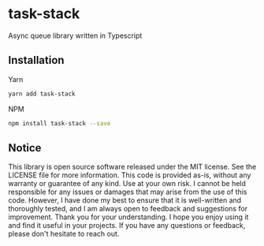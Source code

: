 <!-- infuser start title -->  
# task-stack  
<!-- infuser end title -->

<!-- infuser start description -->  
Async queue library written in Typescript  
<!-- infuser end description -->

<!-- infuser start installation -->  
## Installation  
Yarn  
```bash  
yarn add task-stack  
```  
NPM  
```bash  
npm install task-stack --save  
```  
<!-- infuser end installation -->

<!-- infuser start usage -->
<!-- infuser end usage -->

<!-- infuser start development -->
<!-- infuser end development -->

<!-- infuser start footer -->  
## Notice  
This library is open source software released under the MIT license. See the LICENSE file for more information. This code is provided as-is, without any warranty or guarantee of any kind. Use at your own risk. I cannot be held responsible for any issues or damages that may arise from the use of this code. However, I have done my best to ensure that it is well-written and thoroughly tested, and I am always open to feedback and suggestions for improvement. Thank you for your understanding. I hope you enjoy using it and find it useful in your projects. If you have any questions or feedback, please don't hesitate to reach out.  
<!-- infuser end footer -->
